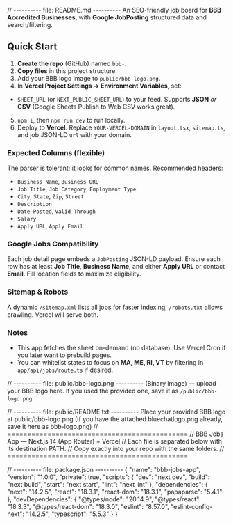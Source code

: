 // ---------- file: README.md ----------
An SEO-friendly job board for **BBB Accredited Businesses**, with **Google JobPosting** structured data and search/filtering.





## Quick Start
1. **Create the repo** (GitHub) named `bbb-`.
2. **Copy files** in this project structure.
3. Add your BBB logo image to `public/bbb-logo.png`.
4. In **Vercel Project Settings → Environment Variables**, set:
- `SHEET_URL` (or `NEXT_PUBLIC_SHEET_URL`) to your feed. Supports **JSON** _or_ **CSV** (Google Sheets Publish to Web CSV works great).
5. `npm i`, then `npm run dev` to run locally.
6. Deploy to **Vercel**. Replace `YOUR-VERCEL-DOMAIN` in `layout.tsx`, `sitemap.ts`, and job JSON-LD `url` with your domain.


### Expected Columns (flexible)
The parser is tolerant; it looks for common names. Recommended headers:
- `Business Name`, `Business URL`
- `Job Title`, `Job Category`, `Employment Type`
- `City`, `State`, `Zip`, `Street`
- `Description`
- `Date Posted`, `Valid Through`
- `Salary`
- `Apply URL`, `Apply Email`


### Google Jobs Compatibility
Each job detail page embeds a `JobPosting` JSON-LD payload. Ensure each row has at least **Job Title**, **Business Name**, and either **Apply URL** or contact **Email**. Fill location fields to maximize eligibility.


### Sitemap & Robots
A dynamic `/sitemap.xml` lists all jobs for faster indexing; `/robots.txt` allows crawling. Vercel will serve both.


### Notes
- This app fetches the sheet on-demand (no database). Use Vercel Cron if you later want to prebuild pages.
- You can whitelist states to focus on **MA, ME, RI, VT** by filtering in `app/api/jobs/route.ts` if desired.


// ---------- file: public/bbb-logo.png ----------
(Binary image) — upload your BBB logo here. If you used the provided one, save it as `/public/bbb-logo.png`.


// ---------- file: public/README.txt ----------
Place your provided BBB logo at public/bbb-logo.png
(If you have the attached bluechatlogo.png already, save it here as bbb-logo.png)
// =============================================
// BBB Jobs App — Next.js 14 (App Router) + Vercel
// Each file is separated below with its destination PATH.
// Copy exactly into your repo with the same folders.
// =============================================


// ---------- file: package.json ----------
{
"name": "bbb-jobs-app",
"version": "1.0.0",
"private": true,
"scripts": {
"dev": "next dev",
"build": "next build",
"start": "next start",
"lint": "next lint"
},
"dependencies": {
"next": "14.2.5",
"react": "18.3.1",
"react-dom": "18.3.1",
"papaparse": "5.4.1"
},
"devDependencies": {
"@types/node": "20.14.9",
"@types/react": "18.3.3",
"@types/react-dom": "18.3.0",
"eslint": "8.57.0",
"eslint-config-next": "14.2.5",
"typescript": "5.5.3"
}
}
